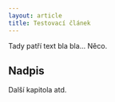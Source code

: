 ```yaml
---
layout: article
title: Testovací článek
---
```


Tady patří text bla bla... Něco.

## Nadpis

Další kapitola atd.